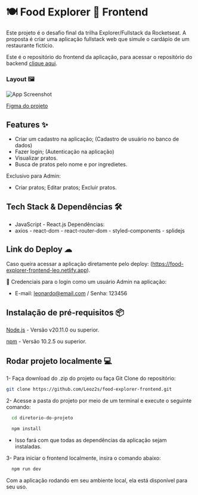 
# 🍽 Food Explorer 🚀 Frontend

Este projeto é o desafio final da trilha Explorer/Fullstack da Rocketseat. A proposta é criar uma aplicação fullstack web que simule o cardápio de um restaurante fictício.

Este é o repositório do frontend da aplicação, para acessar o repositório do backend [clique aqui](https://github.com/Leoz2s/food-explorer-backend).


### Layout 🖼

![App Screenshot](https://i.imgur.com/SyMNTAF.png)

[Figma do projeto](https://www.figma.com/community/file/1196874589259687769/food-explorer-v2)


## Features ✨
- Criar um cadastro na aplicação; (Cadastro de usuário no banco de dados)
- Fazer login; (Autenticação na aplicação)
- Visualizar pratos. 
- Busca de pratos pelo nome e por ingredietes.

Exclusivo para Admin:
- Criar pratos; Editar pratos; Excluir pratos.



## Tech Stack & Dependências 🛠
- JavaScript - React.js
Dependências:
- axios - react-dom - react-router-dom - styled-components - splidejs


## Link do Deploy ☁
Caso queira acessar a aplicação diretamente pelo deploy: (https://food-explorer-frontend-leo.netlify.app).

🔑 Credenciais para o login como um usuário Admin na aplicação:

- E-mail: leonardo@email.com / Senha: 123456



## Instalação de pré-requisitos 📦
[Node.js](https://nodejs.org/en) - Versão v20.11.0 ou superior.

[npm](https://www.npmjs.com/) - Versão 10.2.5 ou superior.
    
## Rodar projeto localmente 💻

1- Faça download do .zip do projeto ou faça Git Clone do repositório:
```bash
git clone https://github.com/Leoz2s/food-explorer-frontend.git
```

2- Acesse a pasta do projeto por meio de um terminal e execute o seguinte comando:

```bash
  cd diretorio-do-projeto

  npm install
```
- Isso fará com que todas as dependências da aplicação sejam instaladas.

3- Para iniciar o frontend localmente, insira o comando abaixo:

```bash
  npm run dev
```
Com a aplicação rodando em seu ambiente local, ela está disponível para seu uso.


